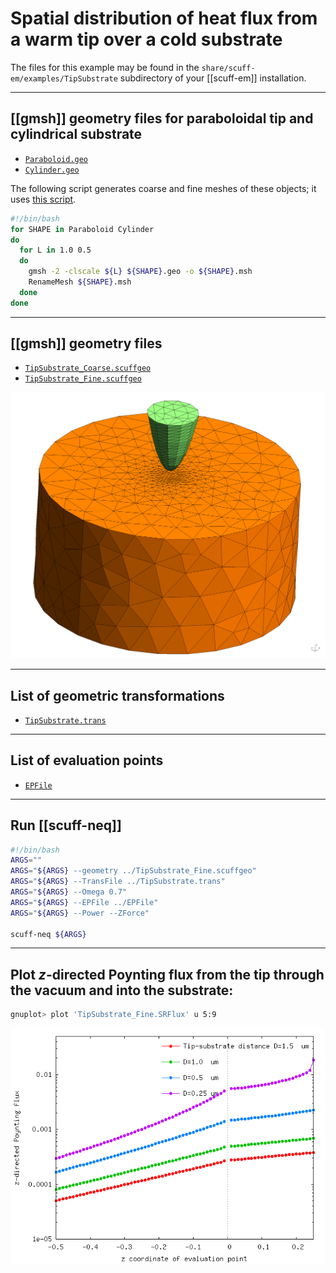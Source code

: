 # Spatial distribution of heat flux from a warm tip over a cold substrate

The files for this example may be found in the
`share/scuff-em/examples/TipSubstrate` subdirectory
of your [[scuff-em]] installation.

--------------------------------------------------

## [[gmsh]] geometry files for paraboloidal tip and cylindrical substrate

+ [`Paraboloid.geo`](Paraboloid.geo)
+ [`Cylinder.geo`](Cylinder.geo)

The following script generates coarse and fine meshes of 
these objects; it uses [this script][RenameMesh].

````bash
#!/bin/bash
for SHAPE in Paraboloid Cylinder
do
  for L in 1.0 0.5
  do
    gmsh -2 -clscale ${L} ${SHAPE}.geo -o ${SHAPE}.msh
    RenameMesh ${SHAPE}.msh
  done
done
````

--------------------------------------------------

## [[gmsh]] geometry files

+ [`TipSubstrate_Coarse.scuffgeo`](TipSubstrate_Coarse.scuffgeo)
+ [`TipSubstrate_Fine.scuffgeo`](TipSubstrate_Fine.scuffgeo)

![Tip-substrate picture](TipSubstratePicture.png)

--------------------------------------------------

## List of geometric transformations

+ [`TipSubstrate.trans`](TipSubstrate.trans)

--------------------------------------------------

## List of evaluation points

+ [`EPFile`](EPFile)

--------------------------------------------------

## Run [[scuff-neq]]

````bash
#!/bin/bash
ARGS=""
ARGS="${ARGS} --geometry ../TipSubstrate_Fine.scuffgeo"
ARGS="${ARGS} --TransFile ../TipSubstrate.trans"
ARGS="${ARGS} --Omega 0.7"
ARGS="${ARGS} --EPFile ../EPFile"
ARGS="${ARGS} --Power --ZForce"

scuff-neq ${ARGS}
````

--------------------------------------------------

## Plot $z$-directed Poynting flux from the tip through the vacuum and into the substrate:

````bash
gnuplot> plot 'TipSubstrate_Fine.SRFlux' u 5:9
````

![Tip-substrate data](TipSubstrateData.png)

[RenameMesh]: ../../applications/scuff-analyze/scuff-analyze.md#RenameMesh
